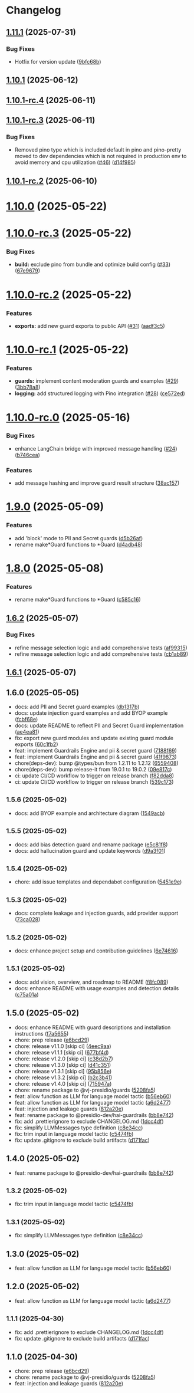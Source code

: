 # Changelog

## [1.11.1](https://github.com/presidio-oss/hai-guardrails/compare/v1.10.1...v1.11.1) (2025-07-31)


### Bug Fixes

* Hotfix for version update ([9bfc68b](https://github.com/presidio-oss/hai-guardrails/commit/9bfc68bdf10798da9cb1ad4cdab1d3b7984d4734))

## [1.10.1](https://github.com/presidio-oss/hai-guardrails/compare/v1.10.1-rc.4...v1.10.1) (2025-06-12)

## [1.10.1-rc.4](https://github.com/presidio-oss/hai-guardrails/compare/v1.10.1-rc.3...v1.10.1-rc.4) (2025-06-11)

## [1.10.1-rc.3](https://github.com/presidio-oss/hai-guardrails/compare/v1.10.1-rc.2...v1.10.1-rc.3) (2025-06-11)


### Bug Fixes

* Removed pino type which is included default in pino and pino-pretty moved to dev dependencies which is not required in production env to avoid memory and cpu utilization ([#46](https://github.com/presidio-oss/hai-guardrails/issues/46)) ([d14f985](https://github.com/presidio-oss/hai-guardrails/commit/d14f985e114529180d6a9b45bf6ac1aee97b3c79))

## [1.10.1-rc.2](https://github.com/presidio-oss/hai-guardrails/compare/v1.10.0...v1.10.1-rc.2) (2025-06-10)

# [1.10.0](https://github.com/presidio-oss/hai-guardrails/compare/v1.10.0-rc.3...v1.10.0) (2025-05-22)

# [1.10.0-rc.3](https://github.com/presidio-oss/hai-guardrails/compare/v1.10.0-rc.2...v1.10.0-rc.3) (2025-05-22)


### Bug Fixes

* **build:** exclude pino from bundle and optimize build config ([#33](https://github.com/presidio-oss/hai-guardrails/issues/33)) ([67e9679](https://github.com/presidio-oss/hai-guardrails/commit/67e9679898aae7802bf83655fe31775147b35630))

# [1.10.0-rc.2](https://github.com/presidio-oss/hai-guardrails/compare/v1.10.0-rc.1...v1.10.0-rc.2) (2025-05-22)


### Features

* **exports:** add new guard exports to public API ([#31](https://github.com/presidio-oss/hai-guardrails/issues/31)) ([aadf3c5](https://github.com/presidio-oss/hai-guardrails/commit/aadf3c5c333774e4e65d8f4dabd3d26a199a59c0))

# [1.10.0-rc.1](https://github.com/presidio-oss/hai-guardrails/compare/v1.10.0-rc.0...v1.10.0-rc.1) (2025-05-22)


### Features

* **guards:** implement content moderation guards and examples ([#29](https://github.com/presidio-oss/hai-guardrails/issues/29)) ([3bb78a8](https://github.com/presidio-oss/hai-guardrails/commit/3bb78a873e437500e4663af327df9c4fe353836e))
* **logging:** add structured logging with Pino integration ([#28](https://github.com/presidio-oss/hai-guardrails/issues/28)) ([ce572ed](https://github.com/presidio-oss/hai-guardrails/commit/ce572edf345e48876a4412cbbb385c9203b0cb76))

# [1.10.0-rc.0](https://github.com/presidio-oss/hai-guardrails/compare/v1.9.0...v1.10.0-rc.0) (2025-05-16)


### Bug Fixes

* enhance LangChain bridge with improved message handling ([#24](https://github.com/presidio-oss/hai-guardrails/issues/24)) ([b746cea](https://github.com/presidio-oss/hai-guardrails/commit/b746cea00b1764596f53f4799adc98a60bec8ad1))


### Features

* add message hashing and improve guard result structure ([38ac157](https://github.com/presidio-oss/hai-guardrails/commit/38ac157c1b71c993032f93088039bbfdf07998dc))

# [1.9.0](https://github.com/presidio-oss/hai-guardrails/compare/v1.8.0...v1.9.0) (2025-05-09)


### Features

* add 'block' mode to PII and Secret guards ([d5b26af](https://github.com/presidio-oss/hai-guardrails/commit/d5b26afdeec9aaf957c0173a4c2cc350c6dc76a6))
* rename make*Guard functions to *Guard ([d4adb48](https://github.com/presidio-oss/hai-guardrails/commit/d4adb48cb9466e22272094e172a745bb37c492e8))

# [1.8.0](https://github.com/presidio-oss/hai-guardrails/compare/v1.6.2...v1.8.0) (2025-05-08)


### Features

* rename make*Guard functions to *Guard ([c585c16](https://github.com/presidio-oss/hai-guardrails/commit/c585c16ff39fdb67ddeace60a5a3fa0579ce6b7a))

## [1.6.2](https://github.com/presidio-oss/hai-guardrails/compare/v1.6.1...v1.6.2) (2025-05-07)


### Bug Fixes

* refine message selection logic and add comprehensive tests ([af99315](https://github.com/presidio-oss/hai-guardrails/commit/af9931537be453557461aeb4ceb1b89ed406695c))
* refine message selection logic and add comprehensive tests ([cb1ab89](https://github.com/presidio-oss/hai-guardrails/commit/cb1ab891fd1bd3256d45361dbeda2e57631143d9))

## [1.6.1](https://github.com/presidio-oss/hai-guardrails/compare/v1.6.0...v1.6.1) (2025-05-07)

## 1.6.0 (2025-05-05)

* docs: add PII and Secret guard examples ([db1317b](https://github.com/presidio-oss/hai-guardrails/commit/db1317b))
* docs: update injection guard examples and add BYOP example ([fcbf68e](https://github.com/presidio-oss/hai-guardrails/commit/fcbf68e))
* docs: update README to reflect PII and Secret Guard implementation ([ae4ea81](https://github.com/presidio-oss/hai-guardrails/commit/ae4ea81))
* fix: export new guard modules and update existing guard module exports ([60c1fb2](https://github.com/presidio-oss/hai-guardrails/commit/60c1fb2))
* feat: implement Guardrails Engine and pii & secret guard ([7188f69](https://github.com/presidio-oss/hai-guardrails/commit/7188f69))
* feat: implement Guardrails Engine and pii & secret guard ([41f9873](https://github.com/presidio-oss/hai-guardrails/commit/41f9873))
* chore(deps-dev): bump @types/bun from 1.2.11 to 1.2.12 ([6559408](https://github.com/presidio-oss/hai-guardrails/commit/6559408))
* chore(deps-dev): bump release-it from 19.0.1 to 19.0.2 ([09e817c](https://github.com/presidio-oss/hai-guardrails/commit/09e817c))
* ci: update CI/CD workflow to trigger on release branch ([f82dda8](https://github.com/presidio-oss/hai-guardrails/commit/f82dda8))
* ci: update CI/CD workflow to trigger on release branch ([539c173](https://github.com/presidio-oss/hai-guardrails/commit/539c173))

## <small>1.5.6 (2025-05-02)</small>

* docs: add BYOP example and architecture diagram ([1549acb](https://github.com/presidio-oss/hai-guardrails/commit/1549acb))

## <small>1.5.5 (2025-05-02)</small>

* docs: add bias detection guard and rename package ([e5c81f8](https://github.com/presidio-oss/hai-guardrails/commit/e5c81f8))
* docs: add hallucination guard and update keywords ([d9a3f01](https://github.com/presidio-oss/hai-guardrails/commit/d9a3f01))

## <small>1.5.4 (2025-05-02)</small>

* chore: add issue templates and dependabot configuration ([5451e9e](https://github.com/presidio-oss/hai-guardrails/commit/5451e9e))

## <small>1.5.3 (2025-05-02)</small>

* docs: complete leakage and injection guards, add provider support ([73ca028](https://github.com/presidio-oss/hai-guardrails/commit/73ca028))

## <small>1.5.2 (2025-05-02)</small>

* docs: enhance project setup and contribution guidelines ([6e74616](https://github.com/presidio-oss/hai-guardrails/commit/6e74616))

## <small>1.5.1 (2025-05-02)</small>

* docs: add vision, overview, and roadmap to README ([f8fc089](https://github.com/presidio-oss/hai-guardrails/commit/f8fc089))
* docs: enhance README with usage examples and detection details ([c75a01a](https://github.com/presidio-oss/hai-guardrails/commit/c75a01a))

## 1.5.0 (2025-05-02)

* docs: enhance README with guard descriptions and installation instructions ([f7a5655](https://github.com/presidio-oss/hai-guardrails/commit/f7a5655))
* chore: prep release ([e6bcd29](https://github.com/presidio-oss/hai-guardrails/commit/e6bcd29))
* chore: release v1.1.0 [skip ci] ([4eec9aa](https://github.com/presidio-oss/hai-guardrails/commit/4eec9aa))
* chore: release v1.1.1 [skip ci] ([677bf4d](https://github.com/presidio-oss/hai-guardrails/commit/677bf4d))
* chore: release v1.2.0 [skip ci] ([c38d2b7](https://github.com/presidio-oss/hai-guardrails/commit/c38d2b7))
* chore: release v1.3.0 [skip ci] ([d41c351](https://github.com/presidio-oss/hai-guardrails/commit/d41c351))
* chore: release v1.3.1 [skip ci] ([95b856e](https://github.com/presidio-oss/hai-guardrails/commit/95b856e))
* chore: release v1.3.2 [skip ci] ([b2c3b41](https://github.com/presidio-oss/hai-guardrails/commit/b2c3b41))
* chore: release v1.4.0 [skip ci] ([715947a](https://github.com/presidio-oss/hai-guardrails/commit/715947a))
* chore: rename package to @vj-presidio/guards ([5208fa5](https://github.com/presidio-oss/hai-guardrails/commit/5208fa5))
* feat: allow function as LLM for language model tactic ([b56eb60](https://github.com/presidio-oss/hai-guardrails/commit/b56eb60))
* feat: allow function as LLM for language model tactic ([a6d2477](https://github.com/presidio-oss/hai-guardrails/commit/a6d2477))
* feat: injection and leakage guards ([812a20e](https://github.com/presidio-oss/hai-guardrails/commit/812a20e))
* feat: rename package to @presidio-dev/hai-guardrails ([bb8e742](https://github.com/presidio-oss/hai-guardrails/commit/bb8e742))
* fix: add .prettierignore to exclude CHANGELOG.md ([1dcc4df](https://github.com/presidio-oss/hai-guardrails/commit/1dcc4df))
* fix: simplify LLMMessages type definition ([c8e34cc](https://github.com/presidio-oss/hai-guardrails/commit/c8e34cc))
* fix: trim input in language model tactic ([c5474fb](https://github.com/presidio-oss/hai-guardrails/commit/c5474fb))
* fix: update .gitignore to exclude build artifacts ([d171fac](https://github.com/presidio-oss/hai-guardrails/commit/d171fac))

## 1.4.0 (2025-05-02)

* feat: rename package to @presidio-dev/hai-guardrails ([bb8e742](https://github.com/vj-presidio/guard/commit/bb8e742))

## <small>1.3.2 (2025-05-02)</small>

* fix: trim input in language model tactic ([c5474fb](https://github.com/vj-presidio/guard/commit/c5474fb))

## <small>1.3.1 (2025-05-02)</small>

* fix: simplify LLMMessages type definition ([c8e34cc](https://github.com/vj-presidio/guard/commit/c8e34cc))

## 1.3.0 (2025-05-02)

* feat: allow function as LLM for language model tactic ([b56eb60](https://github.com/vj-presidio/guard/commit/b56eb60))

## 1.2.0 (2025-05-02)

* feat: allow function as LLM for language model tactic ([a6d2477](https://github.com/vj-presidio/guard/commit/a6d2477))

## <small>1.1.1 (2025-04-30)</small>

* fix: add .prettierignore to exclude CHANGELOG.md ([1dcc4df](https://github.com/vj-presidio/guard/commit/1dcc4df))
* fix: update .gitignore to exclude build artifacts ([d171fac](https://github.com/vj-presidio/guard/commit/d171fac))

## 1.1.0 (2025-04-30)

* chore: prep release ([e6bcd29](https://github.com/vj-presidio/guard/commit/e6bcd29))
* chore: rename package to @vj-presidio/guards ([5208fa5](https://github.com/vj-presidio/guard/commit/5208fa5))
* feat: injection and leakage guards ([812a20e](https://github.com/vj-presidio/guard/commit/812a20e))
